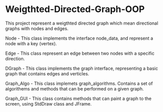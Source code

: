 # Weigthted-Directed-Graph-OOP
This project represent a weigthted directed graph which mean directional graphs with nodes and edges.

Node - This class implements the interface node_data, and represent a node with a key (vertex).

Edge - This class represent an edge between two nodes with a specific direction.

DGraph - This class implements the graph interface, representing a basic graph that contains edges and verticles.

Graph_Algo - This class implemets graph_algorithms. Contains a set of algorithems and methods that can be performed on a given graph.

Graph_GUI - This class contains methods that can paint a graph to the screen, using StdDraw class and JFrame.
